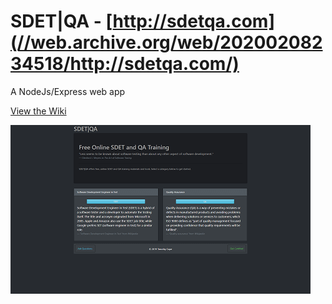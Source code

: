 # SDET|QA - [http://sdetqa.com](//web.archive.org/web/20200208234518/http://sdetqa.com/)
A NodeJs/Express web app

[View the Wiki](https://github.com/kirbycope/sdetqa-com/wiki)

![Screenshot](https://raw.githubusercontent.com/kirbycope/sdetqa-com/master/sdetqa.png)
